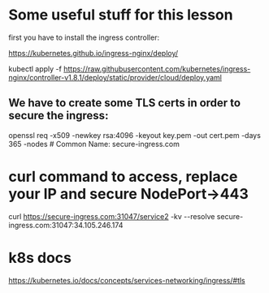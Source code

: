 # Some useful stuff for this lesson

first you have to install the ingress controller:

https://kubernetes.github.io/ingress-nginx/deploy/

kubectl apply -f https://raw.githubusercontent.com/kubernetes/ingress-nginx/controller-v1.8.1/deploy/static/provider/cloud/deploy.yaml


## We have to create some TLS certs in order to secure the ingress:

openssl req -x509 -newkey rsa:4096 -keyout key.pem -out cert.pem -days 365 -nodes
	# Common Name: secure-ingress.com



# curl command to access, replace your IP and secure NodePort->443
curl https://secure-ingress.com:31047/service2 -kv --resolve secure-ingress.com:31047:34.105.246.174


# k8s docs
https://kubernetes.io/docs/concepts/services-networking/ingress/#tls


